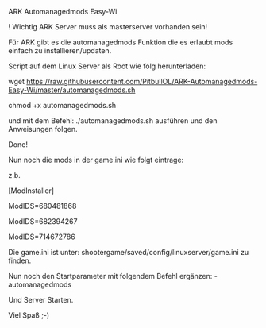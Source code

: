 ARK Automanagedmods Easy-Wi

! Wichtig ARK Server muss als masterserver vorhanden sein!

Für ARK gibt es die automanagedmods Funktion die es erlaubt mods einfach zu installieren/updaten.

Script auf dem Linux Server als Root wie folg herunterladen: 

wget https://raw.githubusercontent.com/PitbullOL/ARK-Automanagedmods-Easy-Wi/master/automanagedmods.sh

chmod +x automanagedmods.sh

und mit dem Befehl: ./automanagedmods.sh ausführen und den Anweisungen folgen.

Done!

Nun noch die mods in der game.ini wie folgt eintrage:

z.b.

[ModInstaller]

ModIDS=680481868

ModIDS=682394267

ModIDS=714672786

Die game.ini ist unter: shootergame/saved/config/linuxserver/game.ini zu finden.

Nun noch den Startparameter mit folgendem Befehl ergänzen: -automanagedmods

Und Server Starten.

Viel Spaß ;-)
